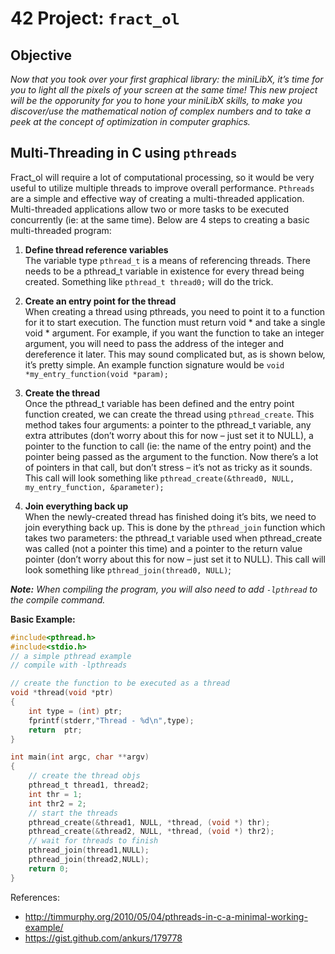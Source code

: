 # 42 Project: `fract_ol`

## Objective
*Now that you took over your first graphical library: the miniLibX, it’s time for you to light all the pixels of your screen at the same time! This new project will be the opporunity for you to hone your miniLibX skills, to make you discover/use the mathematical notion of complex numbers and to take a peek at the concept of optimization in computer graphics.*

## Multi-Threading in C using `pthreads`
Fract_ol will require a lot of computational processing, so it would be very useful to utilize multiple threads to improve overall performance. `Pthreads` are a simple and effective way of creating a multi-threaded application.  Multi-threaded applications allow two or more tasks to be executed concurrently (ie: at the same time). Below are 4 steps to creating a basic multi-threaded program:

1. **Define thread reference variables**  
The variable type `pthread_t` is a means of referencing threads. There needs to be a pthread_t variable in existence for every thread being created. Something like `pthread_t thread0;` will do the trick.
1. **Create an entry point for the thread**  
When creating a thread using pthreads, you need to point it to a function for it to start execution. The function must return void * and take a single void * argument. For example, if you want the function to take an integer argument, you will need to pass the address of the integer and dereference it later. This may sound complicated but, as is shown below, it’s pretty simple. An example function signature would be `void *my_entry_function(void *param);`
1. **Create the thread**  
Once the pthread_t variable has been defined and the entry point function created, we can create the thread using `pthread_create`. This method takes four arguments: a pointer to the pthread_t variable, any extra attributes (don’t worry about this for now – just set it to NULL), a pointer to the function to call (ie: the name of the entry point) and the pointer being passed as the argument to the function. Now there’s a lot of pointers in that call, but don’t stress – it’s not as tricky as it sounds. This call will look something like `pthread_create(&thread0, NULL, my_entry_function, &parameter);`

1. **Join everything back up**  
When the newly-created thread has finished doing it’s bits, we need to join everything back up. This is done by the `pthread_join` function which takes two parameters: the pthread_t variable used when pthread_create was called (not a pointer this time) and a pointer to the return value pointer (don’t worry about this for now – just set it to NULL). This call will look something like `pthread_join(thread0, NULL)`;

**_Note:_** *When compiling the program, you will also need to add `-lpthread` to the compile command.*

**Basic Example:**
```c
#include<pthread.h>
#include<stdio.h>
// a simple pthread example 
// compile with -lpthreads

// create the function to be executed as a thread
void *thread(void *ptr)
{
    int type = (int) ptr;
    fprintf(stderr,"Thread - %d\n",type);
    return  ptr;
}

int main(int argc, char **argv)
{
    // create the thread objs
    pthread_t thread1, thread2;
    int thr = 1;
    int thr2 = 2;
    // start the threads
    pthread_create(&thread1, NULL, *thread, (void *) thr);
    pthread_create(&thread2, NULL, *thread, (void *) thr2);
    // wait for threads to finish
    pthread_join(thread1,NULL);
    pthread_join(thread2,NULL);
    return 0;
}
```

References:  
- http://timmurphy.org/2010/05/04/pthreads-in-c-a-minimal-working-example/  
- https://gist.github.com/ankurs/179778